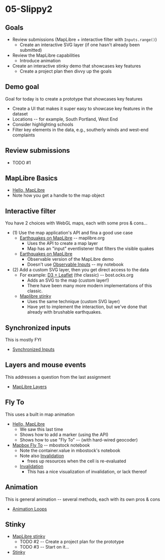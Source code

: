 
# 05-Slippy2

## Goals

* Review submissions (MapLibre + interactive filter with `Inputs.range()`)
  * Create an interactive SVG layer (if one hasn't already been submitted)
* Review the MapLibre capabilities
  * Introduce animation
* Create an interactive stinky demo that showcases key features
  * Create a project plan then divvy up the goals

## Demo goal

Goal for today is to create a prototype that showcases key features

* Create a UI that makes it super easy to showcase key features in the dataset
* Locations -- for example, South Portland, West End
* Consider highlighting schools
* Filter key elements in the data, e.g., southerly winds and west-end complaints

## Review submissions

* TODO #1 

## MapLibre Basics

* [Hello, MapLibre](https://observablehq.com/@pbogden/hello-maplibre)
* Note how you get a handle to the map object

## Interactive filter

You have 2 choices with WebGL maps, each with some pros & cons...

* (1) Use the map application's API and fina a good use case
  * [Earthquakes on MapLibre](https://maplibre.org/maplibre-gl-js-docs/example/timeline-animation/) -- maplibre.org
    * Uses the API to create a map layer
    * Map has an "input" eventlistener that filters the visible quakes
  * [Earthquakes on MapLibre](https://observablehq.com/d/6cc3d08406450b42)
    * Observable version of the MapLibre demo
    * Doesn't use [Observable Inputs](https://observablehq.com/@observablehq/inputs) -- my notebook
* (2) Add a custom SVG layer, then you get direct access to the data
  * For example: [D3 + Leaflet](https://bost.ocks.org/mike/leaflet/) (the classic) -- bost.ocks.org
    * Adds an SVG to the map (custom layer!)
    * There have been many more modern implementations of this classic.
  * [Maplibre stinky](https://observablehq.com/d/d0d6b1f28ef7e5a5)
    * Uses the same technique (custom SVG layer)
    * Have yet to implement the interaction, but we've done that already with brushable earthquakes.

## Synchronized inputs

This is mostly FYI

* [Synchronized Inputs](https://observablehq.com/@observablehq/synchronized-inputs)

## Layers and mouse events

This addresses a question from the last assignment

* [MapLibre Layers](https://observablehq.com/d/3eeba0a0e28dd063)

## Fly To

This uses a built in map animation

* [Hello, MapLibre](https://observablehq.com/@neocartocnrs/hello-maplibre)
  * We saw this last time
  * Shows how to add a marker (using the API)
  * Shows how to use "Fly To" -- (with hard-wired geocoder)
* [Mapbox Fly To](https://observablehq.com/@mbostock/mapbox-fly-to) -- mbostock notebook
  * Note the container.value in mbostock's notebook
  * Note also [Invalidation](https://observablehq.com/@observablehq/invalidation)
    * frees up resources when the cell is re-evaluated
  * [Invalidation](https://observablehq.com/@fil/invalidation)
    * This has a nice visualization of invalidation, or lack thereof

## Animation

This is general animation -- several methods, each with its own pros & cons

* [Animation Loops](https://observablehq.com/@observablehq/animation-loops)

## Stinky

* [MapLibre stinky](https://observablehq.com/d/d0d6b1f28ef7e5a5)
  * TODO #2 -- Create a project plan for the prototype
  * TODO #3 -- Start on it...
* [Stinky](https://observablehq.com/d/095056cccbc4d2e6@678)

